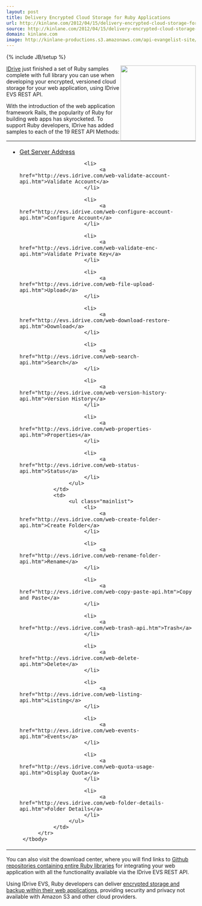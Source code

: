 ```yaml
---
layout: post
title: Delivery Encrypted Cloud Storage for Ruby Applications
url: http://kinlane.com/2012/04/15/delivery-encrypted-cloud-storage-for-ruby-applications/
source: http://kinlane.com/2012/04/15/delivery-encrypted-cloud-storage-for-ruby-applications/
domain: kinlane.com
image: http://kinlane-productions.s3.amazonaws.com/api-evangelist-site/blog/ruby_logo.jpg
---
```

{% include JB/setup %}<p>
     <img class="c1"
        src="http://kinlane-productions.s3.amazonaws.com/IDrive/idrive-ruby.png"
        alt=""
        width="200"
        align="right" />
</p>

<p>
     <a href="http://www.idrive.com/">IDrive</a> just finished a set of Ruby samples complete with full library you can use when developing your encrypted, versioned cloud storage for your web application, using IDrive EVS REST API.
</p>

<p>
     With the introduction of the web application framework Rails, the popularity of Ruby for building web apps has skyrocketed. To support Ruby developers, IDrive has added samples to each of the 19 REST API Methods:
</p>

<table cellspacing="5"
       cellpadding="5"
       width="100%"
       align="center">
     <tbody>
          <tr>
               <td>
                    <ul class="mainlist">
                         <li>
                              <a href="http://evs.idrive.com/web-get-server-address-api.htm">Get Server Address</a>
                         </li>

                         <li>
                              <a href="http://evs.idrive.com/web-validate-account-api.htm">Validate Account</a>
                         </li>

                         <li>
                              <a href="http://evs.idrive.com/web-configure-account-api.htm">Configure Account</a>
                         </li>

                         <li>
                              <a href="http://evs.idrive.com/web-validate-enc-api.htm">Validate Private Key</a>
                         </li>

                         <li>
                              <a href="http://evs.idrive.com/web-file-upload-api.htm">Upload</a>
                         </li>

                         <li>
                              <a href="http://evs.idrive.com/web-download-restore-api.htm">Download</a>
                         </li>

                         <li>
                              <a href="http://evs.idrive.com/web-search-api.htm">Search</a>
                         </li>

                         <li>
                              <a href="http://evs.idrive.com/web-version-history-api.htm">Version History</a>
                         </li>

                         <li>
                              <a href="http://evs.idrive.com/web-properties-api.htm">Properties</a>
                         </li>

                         <li>
                              <a href="http://evs.idrive.com/web-status-api.htm">Status</a>
                         </li>
                    </ul>
               </td>
               <td>
                    <ul class="mainlist">
                         <li>
                              <a href="http://evs.idrive.com/web-create-folder-api.htm">Create Folder</a>
                         </li>

                         <li>
                              <a href="http://evs.idrive.com/web-rename-folder-api.htm">Rename</a>
                         </li>

                         <li>
                              <a href="http://evs.idrive.com/web-copy-paste-api.htm">Copy and Paste</a>
                         </li>

                         <li>
                              <a href="http://evs.idrive.com/web-trash-api.htm">Trash</a>
                         </li>

                         <li>
                              <a href="http://evs.idrive.com/web-delete-api.htm">Delete</a>
                         </li>

                         <li>
                              <a href="http://evs.idrive.com/web-listing-api.htm">Listing</a>
                         </li>

                         <li>
                              <a href="http://evs.idrive.com/web-events-api.htm">Events</a>
                         </li>

                         <li>
                              <a href="http://evs.idrive.com/web-quota-usage-api.htm">Display Quota</a>
                         </li>

                         <li>
                              <a href="http://evs.idrive.com/web-folder-details-api.htm">Folder Details</a>
                         </li>
                    </ul>
               </td>
          </tr>
     </tbody>
</table>

<p>
     You can also visit the download center, where you will find links to <a title="Github repositories containing entire ruby libraries"
        href="https://github.com/idrivevangelist/IDrive-Encrypted-File-System--EVS--REST-API-ruby-Library">Github repositories containing entire Ruby libraries</a> for integrating your web application with all the functionality available via the IDrive EVS REST API.
</p>

<p>
     Using IDrive EVS, Ruby developers can deliver <a title="encrypted storage and backup within their web applications"
        href="http://evs.idrive.com/">encrypted storage and backup within their web applications</a>, providing security and privacy not available with Amazon S3 and other cloud providers.
</p>